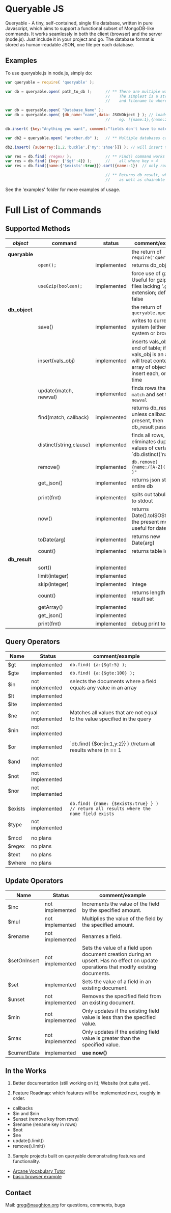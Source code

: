 # Queryable JS

Queryable - A tiny, self-contained, single file database, written in pure Javascript, which aims to support a functional subset of MongoDB-like commands. It works seamlessly in both the client (browser) and the server (node.js).  Just include it in your project and go.  The database format is stored as human-readable JSON, one file per each database.

## Examples

To use queryable.js in node.js, simply do:
```js
var queryable = require( 'queryable' );     

var db = queryable.open( path_to_db );      // ** There are multiple ways to open a db.
                                            //    The simplest is a string of the path
                                            //    and filename to where you want it. Eg. "/tmp/my_data.db"

var db = queryable.open( "Database_Name" ); 
var db = queryable.open( {db_name:"name",data: JSONObject } ); // loads from json object, that is Array of Objects
                                            //    eg. [{name:1},{name:2}, ...]

db.insert( {key:"Anything you want", comment:"fields don't have to match",keys:"keys can be anything"} );

var db2 = queryable.open( "another.db" );   // ** Multiple databases can be opened at once; each is fully independent.

db2.insert( {subarray:[1,2,'buckle',{'my':'shoe'}]} ); // will insert the whole object, no sweat

var res = db.find( /regex/ );               // ** Find() command works like Mongo
var res = db.find( {key: {'$gt':4}} );      //    all where key > 4
var res = db.find({name:{'$exists':true}}).sort({name:-1})  // only rows where 'name' exists, and sort by name DESC

                                            // ** Returns db_result, which has a length property and _data[] array
                                            //    as well as chainable methods like: .sort(), .limit(), .skip(), ..
```
See the 'examples' folder for more examples of usage.


# Full List of Commands

## Supported Methods
| *object* | command | status | comment/example |
| --- | --- | --- | --- |
| **queryable** | | | the return of `require('queryable')` |
| | `open();` | implemented | returns db_object |
| | `useGzip(boolean);` | implemented | force use of gzip. Useful for gzipped files lacking '.gz' extension; defaults to false |
| **db_object** | | | the return of `queryable.open()` |
| | save() | implemented | writes to current system (either file-system or browser) |
| | insert(vals_obj) | implemented | inserts vals_obj onto end of table; if vals_obj is an array, will treat contents as array of objects and insert each, one at a time |
| | update(match, newval) | implemented | finds rows that match `match` and set to `newval` |
| | find(match, callback) | implemented | returns db_result unless callback is present, then db_result passed to it |
| | distinct(string,clause) | implemented | finds all rows, eliminates duplicate values of certain key. `db.distinct('name') || db.distinct('name',{age:{$lt:35}})` |
| | remove() | implemented | `db.remove( {name:/[A-Z](.*)/} )"` |
| | get_json() | implemented | returns json string of entire db |
| | print(fmt) | implemented | spits out tabular json to stdout |
| | now() | implemented | returns Date().toISOString of the present moment; useful for date fields |
| | toDate(arg) | implemented | returns new Date(arg) |
| | count() | implemented | returns table length |
| **db_result** | | | |
| | sort() | implemented | &nbsp; |
| | limit(integer) | implemented | &nbsp; |
| | skip(integer) | implemented | intege |
| | count() | implemented | returns length of result set |
| | getArray() | implemented | &nbsp; |
| | get_json() | implemented | &nbsp; |
| | print(fmt) | implemented | debug print to stdout |

## Query Operators
| Name | Status | comment/example |
| --- | --- | --- |
| $gt | implemented | `db.find( {a:{$gt:5} );` |
| $gte | implemented | `db.find( {a:{$gte:100} );` |
| $in | not implemented | selects the documents where a field equals any value in an array |
| $lt | implemented | |
| $lte | implemented | |
| $ne | not implemented | Matches all values that are not equal to the value specified in the query | 
| $nin | not implemented | |
| | | |
| $or | implemented | `db.find( {$or:{n:1,y:2}} ) //return all results where (n == 1 || y == 2)` |
| $and | not implemented | |
| $not | not implemented | |
| $nor | not implemented | |
| | | |
| $exists | implemented | `db.find( {name: {$exists:true} } ) // return all results where the name field exists` |
| $type | not implemented | |
| | | |
| $mod | no plans | |
| $regex | no plans | |
| $text | no plans | |
| $where | no plans | &nbsp; |

## Update Operators
| Name | Status | comment/example |
| --- | --- | --- |
| $inc | not implemented | Increments the value of the field by the specified amount. |
| $mul | not implemented | Multiplies the value of the field by the specified amount. |
| $rename | not implemented | Renames a field. |
| $setOnInsert | not implemented | Sets the value of a field upon document creation during an upsert. Has no effect on update operations that modify existing documents. |
| $set | implemented | Sets the value of a field in an existing document. |
| $unset | not implemented | Removes the specified field from an existing document. |
| $min | not implemented | Only updates if the existing field value is less than the specified value. |
| $max | not implemented | Only updates if the existing field value is greater than the specified value. |
| $currentDate | implemented | **use now()** |


## In the Works

1. Better documentation (still working on it); Website (not quite yet).
 
2. Feature Roadmap: which features will be implemented next, roughly in order.
  * callbacks
  * $in and $nin
  * $unset (remove key from rows)
  * $rename (rename key in rows)
  * $not
  * $ne
  * update().limit()
  * remove().limit()

3. Sample projects built on queryable demonstrating features and functionality.
  * [Arcane Vocabulary Tutor](http://lit-tundra-5131.herokuapp.com/)
  * [basic browser example](https://raw.githubusercontent.com/gmn/queryable/master/examples/browser.html)


## Contact 

Mail: greg@naughton.org for questions, comments, bugs
